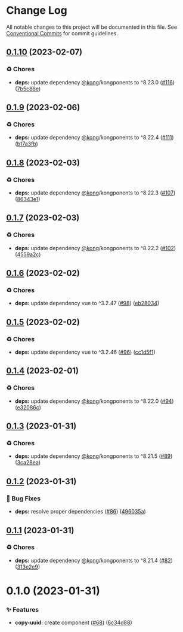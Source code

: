 # Change Log

All notable changes to this project will be documented in this file.
See [Conventional Commits](https://conventionalcommits.org) for commit guidelines.

## [0.1.10](https://github.com/Kong/public-ui-components/compare/@kong-ui-public/copy-uuid@0.1.9...@kong-ui-public/copy-uuid@0.1.10) (2023-02-07)


### ♻️ Chores

* **deps:** update dependency [@kong](https://github.com/kong)/kongponents to ^8.23.0 ([#116](https://github.com/Kong/public-ui-components/issues/116)) ([7b5c86e](https://github.com/Kong/public-ui-components/commit/7b5c86ecc675050a9e9433637792d83d0d306296))





## [0.1.9](https://github.com/Kong/public-ui-components/compare/@kong-ui-public/copy-uuid@0.1.8...@kong-ui-public/copy-uuid@0.1.9) (2023-02-06)


### ♻️ Chores

* **deps:** update dependency [@kong](https://github.com/kong)/kongponents to ^8.22.4 ([#111](https://github.com/Kong/public-ui-components/issues/111)) ([b17a3fb](https://github.com/Kong/public-ui-components/commit/b17a3fbf1735d18201038775c75e600f5cdf7ea7))





## [0.1.8](https://github.com/Kong/public-ui-components/compare/@kong-ui-public/copy-uuid@0.1.7...@kong-ui-public/copy-uuid@0.1.8) (2023-02-03)


### ♻️ Chores

* **deps:** update dependency [@kong](https://github.com/kong)/kongponents to ^8.22.3 ([#107](https://github.com/Kong/public-ui-components/issues/107)) ([86343e1](https://github.com/Kong/public-ui-components/commit/86343e1ce02db13c9ff2162bdc9ab59aed3e90b0))





## [0.1.7](https://github.com/Kong/public-ui-components/compare/@kong-ui-public/copy-uuid@0.1.6...@kong-ui-public/copy-uuid@0.1.7) (2023-02-03)


### ♻️ Chores

* **deps:** update dependency [@kong](https://github.com/kong)/kongponents to ^8.22.2 ([#102](https://github.com/Kong/public-ui-components/issues/102)) ([4559a2c](https://github.com/Kong/public-ui-components/commit/4559a2c0b9210cc79e7e5774e6abfd487d46319f))





## [0.1.6](https://github.com/Kong/public-ui-components/compare/@kong-ui-public/copy-uuid@0.1.5...@kong-ui-public/copy-uuid@0.1.6) (2023-02-02)


### ♻️ Chores

* **deps:** update dependency vue to ^3.2.47 ([#98](https://github.com/Kong/public-ui-components/issues/98)) ([eb28034](https://github.com/Kong/public-ui-components/commit/eb28034b5707b1000762038e7218c305b53c831c))





## [0.1.5](https://github.com/Kong/public-ui-components/compare/@kong-ui-public/copy-uuid@0.1.4...@kong-ui-public/copy-uuid@0.1.5) (2023-02-02)


### ♻️ Chores

* **deps:** update dependency vue to ^3.2.46 ([#96](https://github.com/Kong/public-ui-components/issues/96)) ([cc1d5f1](https://github.com/Kong/public-ui-components/commit/cc1d5f16228d5ea6b81222c67aca8e7d33db9d4c))





## [0.1.4](https://github.com/Kong/public-ui-components/compare/@kong-ui-public/copy-uuid@0.1.3...@kong-ui-public/copy-uuid@0.1.4) (2023-02-01)


### ♻️ Chores

* **deps:** update dependency [@kong](https://github.com/kong)/kongponents to ^8.22.0 ([#94](https://github.com/Kong/public-ui-components/issues/94)) ([e32086c](https://github.com/Kong/public-ui-components/commit/e32086c30d479a6808f1fce424263bec6a95ded6))





## [0.1.3](https://github.com/Kong/public-ui-components/compare/@kong-ui-public/copy-uuid@0.1.2...@kong-ui-public/copy-uuid@0.1.3) (2023-01-31)


### ♻️ Chores

* **deps:** update dependency [@kong](https://github.com/kong)/kongponents to ^8.21.5 ([#89](https://github.com/Kong/public-ui-components/issues/89)) ([3ca28ea](https://github.com/Kong/public-ui-components/commit/3ca28ea635ab92dbff50350d9b9e48877df05918))





## [0.1.2](https://github.com/Kong/public-ui-components/compare/@kong-ui-public/copy-uuid@0.1.1...@kong-ui-public/copy-uuid@0.1.2) (2023-01-31)


### 🐛 Bug Fixes

* **deps:** resolve proper dependencies ([#86](https://github.com/Kong/public-ui-components/issues/86)) ([496035a](https://github.com/Kong/public-ui-components/commit/496035a5d1cc19cee48736161369e37e882fd21a))





## [0.1.1](https://github.com/Kong/public-ui-components/compare/@kong-ui-public/copy-uuid@0.1.0...@kong-ui-public/copy-uuid@0.1.1) (2023-01-31)


### ♻️ Chores

* **deps:** update dependency [@kong](https://github.com/kong)/kongponents to ^8.21.4 ([#82](https://github.com/Kong/public-ui-components/issues/82)) ([313e2e9](https://github.com/Kong/public-ui-components/commit/313e2e929799590de968c824f023eb1403154542))





# 0.1.0 (2023-01-31)


### ✨ Features

* **copy-uuid:** create component ([#68](https://github.com/Kong/public-ui-components/issues/68)) ([6c34d88](https://github.com/Kong/public-ui-components/commit/6c34d880b84d3bd447ef393e762e1bf8c3fa3a30))

